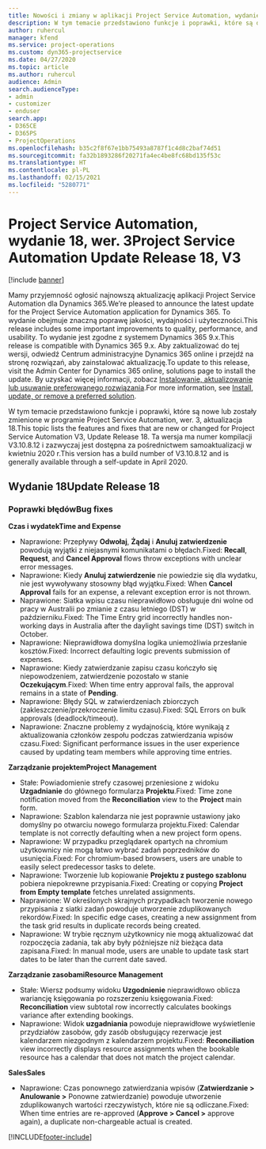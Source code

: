 ```yaml
---
title: Nowości i zmiany w aplikacji Project Service Automation, wydanie 18, wer. 3
description: W tym temacie przedstawiono funkcje i poprawki, które są dostępne w programie Project Service Automation, aktualizacja 18, wer. 3.
author: ruhercul
manager: kfend
ms.service: project-operations
ms.custom: dyn365-projectservice
ms.date: 04/27/2020
ms.topic: article
ms.author: ruhercul
audience: Admin
search.audienceType:
- admin
- customizer
- enduser
search.app:
- D365CE
- D365PS
- ProjectOperations
ms.openlocfilehash: b35c2f8f67e1bb75493a8787f1c4d8c2baf74d51
ms.sourcegitcommit: fa32b1893286f20271fa4ec4be8fc68bd135f53c
ms.translationtype: HT
ms.contentlocale: pl-PL
ms.lasthandoff: 02/15/2021
ms.locfileid: "5280771"
---
```

# <a name="project-service-automation-update-release-18-v3"></a><span data-ttu-id="fed46-103">Project Service Automation, wydanie 18, wer. 3</span><span class="sxs-lookup"><span data-stu-id="fed46-103">Project Service Automation Update Release 18, V3</span></span>

[!include [banner](../includes/psa-now-project-operations.md)]

<span data-ttu-id="fed46-104">Mamy przyjemność ogłosić najnowszą aktualizację aplikacji Project Service Automation dla Dynamics 365.</span><span class="sxs-lookup"><span data-stu-id="fed46-104">We’re pleased to announce the latest update for the Project Service Automation application for Dynamics 365.</span></span> <span data-ttu-id="fed46-105">To wydanie obejmuje znaczną poprawę jakości, wydajności i użyteczności.</span><span class="sxs-lookup"><span data-stu-id="fed46-105">This release includes some important improvements to quality, performance, and usability.</span></span> <span data-ttu-id="fed46-106">To wydanie jest zgodne z systemem Dynamics 365 9.x.</span><span class="sxs-lookup"><span data-stu-id="fed46-106">This release is compatible with Dynamics 365 9.x.</span></span> <span data-ttu-id="fed46-107">Aby zaktualizować do tej wersji, odwiedź Centrum administracyjne Dynamics 365 online i przejdź na stronę rozwiązań, aby zainstalować aktualizację.</span><span class="sxs-lookup"><span data-stu-id="fed46-107">To update to this release, visit the Admin Center for Dynamics 365 online, solutions page to install the update.</span></span> <span data-ttu-id="fed46-108">By uzyskać więcej informacji, zobacz [Instalowanie, aktualizowanie lub usuwanie preferowanego rozwiązania](https://docs.microsoft.com/power-platform/admin/install-remove-preferred-solution).</span><span class="sxs-lookup"><span data-stu-id="fed46-108">For more information, see [Install, update, or remove a preferred solution](https://docs.microsoft.com/power-platform/admin/install-remove-preferred-solution).</span></span>

<span data-ttu-id="fed46-109">W tym temacie przedstawiono funkcje i poprawki, które są nowe lub zostały zmienione w programie Project Service Automation, wer. 3, aktualizacja 18.</span><span class="sxs-lookup"><span data-stu-id="fed46-109">This topic lists the features and fixes that are new or changed for Project Service Automation V3, Update Release 18.</span></span> <span data-ttu-id="fed46-110">Ta wersja ma numer kompilacji V3.10.8.12 i zazwyczaj jest dostępna za pośrednictwem samoaktualizacji w kwietniu 2020 r.</span><span class="sxs-lookup"><span data-stu-id="fed46-110">This version has a build number of V3.10.8.12 and is generally available through a self-update in April 2020.</span></span>

## <a name="update-release-18"></a><span data-ttu-id="fed46-111">Wydanie 18</span><span class="sxs-lookup"><span data-stu-id="fed46-111">Update Release 18</span></span>

### <a name="bug-fixes"></a><span data-ttu-id="fed46-112">Poprawki błędów</span><span class="sxs-lookup"><span data-stu-id="fed46-112">Bug fixes</span></span>

<span data-ttu-id="fed46-113">**Czas i wydatek**</span><span class="sxs-lookup"><span data-stu-id="fed46-113">**Time and Expense**</span></span>

- <span data-ttu-id="fed46-114">Naprawione: Przepływy **Odwołaj**, **Żądaj** i **Anuluj zatwierdzenie** powodują wyjątki z niejasnymi komunikatami o błędach.</span><span class="sxs-lookup"><span data-stu-id="fed46-114">Fixed: **Recall**, **Request**, and **Cancel Approval** flows throw exceptions with unclear error messages.</span></span>
- <span data-ttu-id="fed46-115">Naprawione: Kiedy **Anuluj zatwierdzenie** nie powiedzie się dla wydatku, nie jest wywoływany stosowny błąd wyjątku.</span><span class="sxs-lookup"><span data-stu-id="fed46-115">Fixed: When **Cancel Approval** fails for an expense, a relevant exception error is not thrown.</span></span>
- <span data-ttu-id="fed46-116">Naprawione: Siatka wpisu czasu nieprawidłowo obsługuje dni wolne od pracy w Australii po zmianie z czasu letniego (DST) w październiku.</span><span class="sxs-lookup"><span data-stu-id="fed46-116">Fixed: The Time Entry grid incorrectly handles non-working days in Australia after the daylight savings time (DST) switch in October.</span></span>
- <span data-ttu-id="fed46-117">Naprawione: Nieprawidłowa domyślna logika uniemożliwia przesłanie kosztów.</span><span class="sxs-lookup"><span data-stu-id="fed46-117">Fixed: Incorrect defaulting logic prevents submission of expenses.</span></span>
- <span data-ttu-id="fed46-118">Naprawione: Kiedy zatwierdzanie zapisu czasu kończyło się niepowodzeniem, zatwierdzenie pozostało w stanie **Oczekującym**.</span><span class="sxs-lookup"><span data-stu-id="fed46-118">Fixed: When time entry approval fails, the approval remains in a state of **Pending**.</span></span>
- <span data-ttu-id="fed46-119">Naprawione: Błędy SQL w zatwierdzeniach zbiorczych (zakleszczenie/przekroczenie limitu czasu).</span><span class="sxs-lookup"><span data-stu-id="fed46-119">Fixed: SQL Errors on bulk approvals (deadlock/timeout).</span></span>
- <span data-ttu-id="fed46-120">Naprawione: Znaczne problemy z wydajnością, które wynikają z aktualizowania członków zespołu podczas zatwierdzania wpisów czasu.</span><span class="sxs-lookup"><span data-stu-id="fed46-120">Fixed: Significant performance issues in the user experience caused by updating team members while approving time entries.</span></span>

<span data-ttu-id="fed46-121">**Zarządzanie projektem**</span><span class="sxs-lookup"><span data-stu-id="fed46-121">**Project Management**</span></span>

- <span data-ttu-id="fed46-122">Stałe: Powiadomienie strefy czasowej przeniesione z widoku **Uzgadnianie** do głównego formularza **Projektu**.</span><span class="sxs-lookup"><span data-stu-id="fed46-122">Fixed: Time zone notification moved from the **Reconciliation** view to the **Project** main form.</span></span>
- <span data-ttu-id="fed46-123">Naprawione: Szablon kalendarza nie jest poprawnie ustawiony jako domyślny po otwarciu nowego formularza projektu.</span><span class="sxs-lookup"><span data-stu-id="fed46-123">Fixed: Calendar template is not correctly defaulting when a new project form opens.</span></span>
- <span data-ttu-id="fed46-124">Naprawione: W przypadku przeglądarek opartych na chromium użytkownicy nie mogą łatwo wybrać zadań poprzedników do usunięcia.</span><span class="sxs-lookup"><span data-stu-id="fed46-124">Fixed: For chromium-based browsers, users are unable to easily select predecessor tasks to delete.</span></span>
- <span data-ttu-id="fed46-125">Naprawione: Tworzenie lub kopiowanie **Projektu z pustego szablonu** pobiera niepokrewne przypisania.</span><span class="sxs-lookup"><span data-stu-id="fed46-125">Fixed: Creating or copying **Project from Empty template** fetches unrelated assignments.</span></span>
- <span data-ttu-id="fed46-126">Naprawione: W określonych skrajnych przypadkach tworzenie nowego przypisania z siatki zadań powoduje utworzenie zduplikowanych rekordów.</span><span class="sxs-lookup"><span data-stu-id="fed46-126">Fixed: In specific edge cases, creating a new assignment from the task grid results in duplicate records being created.</span></span>
- <span data-ttu-id="fed46-127">Naprawione: W trybie ręcznym użytkownicy nie mogą aktualizować dat rozpoczęcia zadania, tak aby były późniejsze niż bieżąca data zapisana.</span><span class="sxs-lookup"><span data-stu-id="fed46-127">Fixed: In manual mode, users are unable to update task start dates to be later than the current date saved.</span></span>

<span data-ttu-id="fed46-128">**Zarządzanie zasobami**</span><span class="sxs-lookup"><span data-stu-id="fed46-128">**Resource Management**</span></span>

- <span data-ttu-id="fed46-129">Stałe: Wiersz podsumy widoku **Uzgodnienie** nieprawidłowo oblicza wariancję księgowania po rozszerzeniu księgowania.</span><span class="sxs-lookup"><span data-stu-id="fed46-129">Fixed: **Reconciliation** view subtotal row incorrectly calculates bookings variance after extending bookings.</span></span>
- <span data-ttu-id="fed46-130">Naprawione: Widok **uzgadniania** powoduje nieprawidłowe wyświetlenie przydziałów zasobów, gdy zasób obsługujący rezerwacje jest kalendarzem niezgodnym z kalendarzem projektu.</span><span class="sxs-lookup"><span data-stu-id="fed46-130">Fixed: **Reconciliation** view incorrectly displays resource assignments when the bookable resource has a calendar that does not match the project calendar.</span></span>

<span data-ttu-id="fed46-131">**Sales**</span><span class="sxs-lookup"><span data-stu-id="fed46-131">**Sales**</span></span>

- <span data-ttu-id="fed46-132">Naprawione: Czas ponownego zatwierdzania wpisów (**Zatwierdzanie > Anulowanie >** Ponowne zatwierdzanie) powoduje utworzenie zduplikowanych wartości rzeczywistych, które nie są odliczane.</span><span class="sxs-lookup"><span data-stu-id="fed46-132">Fixed: When time entries are re-approved (**Approve > Cancel >** approve again), a duplicate non-chargeable actual is created.</span></span>


[!INCLUDE[footer-include](../includes/footer-banner.md)]
